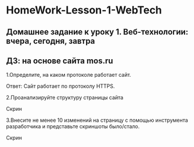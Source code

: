 # HomeWork-Lesson-1-WebTech
## Домашнее задание к уроку 1. Веб-технологии: вчера, сегодня, завтра
## ДЗ: на основе сайта mos.ru

1.Определите, на каком протоколе работает сайт.

Ответ: Сайт работает по протоколу HTTPS.

2.Проанализируйте структуру страницы сайта

Скрин 

3.Внесите не менее 10 изменений на страницу с помощью инструмента разработчика и представьте скриншоты было/стало.

Скрин
